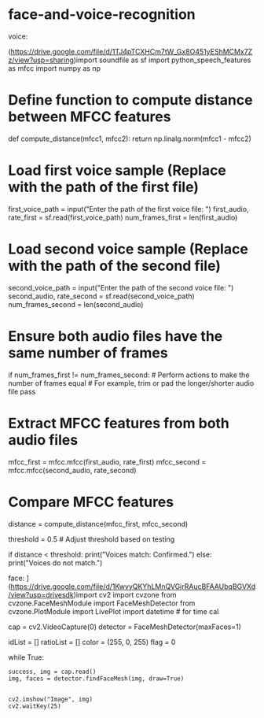 # face-and-voice-recognition

voice:

(https://drive.google.com/file/d/1TJ4pTCXHCm7tW_Gx8O451yEShMCMx7Zz/view?usp=sharing)import soundfile as sf
import python_speech_features as mfcc
import numpy as np

# Define function to compute distance between MFCC features
def compute_distance(mfcc1, mfcc2):
    return np.linalg.norm(mfcc1 - mfcc2)

# Load first voice sample (Replace with the path of the first file)
first_voice_path = input("Enter the path of the first voice file: ")
first_audio, rate_first = sf.read(first_voice_path)
num_frames_first = len(first_audio)

# Load second voice sample (Replace with the path of the second file)
second_voice_path = input("Enter the path of the second voice file: ")
second_audio, rate_second = sf.read(second_voice_path)
num_frames_second = len(second_audio)

# Ensure both audio files have the same number of frames
if num_frames_first != num_frames_second:
    # Perform actions to make the number of frames equal
    # For example, trim or pad the longer/shorter audio file
    pass

# Extract MFCC features from both audio files
mfcc_first = mfcc.mfcc(first_audio, rate_first)
mfcc_second = mfcc.mfcc(second_audio, rate_second)

# Compare MFCC features
distance = compute_distance(mfcc_first, mfcc_second)

threshold = 0.5  # Adjust threshold based on testing

if distance < threshold:
    print("Voices match: Confirmed.")
else:
    print("Voices do not match.")





face:
](https://drive.google.com/file/d/1KwvyQKYhLMnQVGjrRAucBFAAUbqBGVXd/view?usp=drivesdk)import cv2 
import cvzone 
from cvzone.FaceMeshModule import FaceMeshDetector 
from cvzone.PlotModule import LivePlot 
import datetime # for time cal
 
cap = cv2.VideoCapture(0) 
detector = FaceMeshDetector(maxFaces=1) 
 
idList = [] 
ratioList = [] 
color = (255, 0, 255) 
flag = 0 
 
while True: 
 
    success, img = cap.read() 
    img, faces = detector.findFaceMesh(img, draw=True) 
 
 
    cv2.imshow("Image", img) 
    cv2.waitKey(25)
